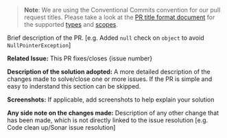 > **Note**: We are using the Conventional Commits convention for our pull request titles. Please take a look at the [PR title format document](https://github.com/eclipse/kura/blob/develop/CONTRIBUTING.md#submitting-the-changes) for the supported [types](https://github.com/eclipse/kura/blob/develop/CONTRIBUTING.md#type) and [scopes](https://github.com/eclipse/kura/blob/develop/CONTRIBUTING.md#scope).

Brief description of the PR. [e.g. Added `null` check on `object` to avoid `NullPointerException`]

**Related Issue:** This PR fixes/closes {issue number}

**Description of the solution adopted:** A more detailed description of the changes made to solve/close one or more issues. If the PR is simple and easy to inderstand this section can be skipped.

**Screenshots:** If applicable, add screenshots to help explain your solution

**Any side note on the changes made:** Description of any other change that has been made, which is not directly linked to the issue resolution [e.g. Code clean up/Sonar issue resolution]
